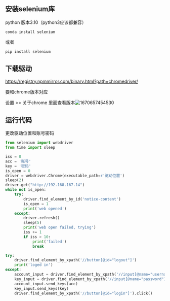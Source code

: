 ## 安装selenium库

python 版本3.10（python3应该都兼容）

```shell
conda install selenium
```

或者

```powershell
pip install selenium
```

## 下载驱动

https://registry.npmmirror.com/binary.html?path=chromedriver/

要和chrome版本对应


设置 >> 关于chrome 里面查看版本![1670657454530](https://user-images.githubusercontent.com/66621797/206839317-b66f724d-fecf-4396-99a0-ae1541f0a9d0.png)

## 运行代码

更改驱动位置和账号密码

```python
from selenium import webdriver
from time import sleep

iss = 0
acc = '账号'
key = '密码'
is_open = 0
driver = webdriver.Chrome(executable_path=r'驱动位置')
sleep(2)
driver.get("http://192.168.167.14")
while not is_open:
    try:
        driver.find_element_by_id('notice-content')
        is_open = 1
        print('web opened')
    except:
        driver.refresh()
        sleep(5)
        print('web open failed, trying')
        iss += 1
        if iss > 10:
            print('failed')
            break

try:
    driver.find_element_by_xpath('//button[@id="logout"]')
    print('loged in')
except:
    account_input = driver.find_element_by_xpath('//input[@name="username"]')
    key_input = driver.find_element_by_xpath('//input[@name="password"]')
    account_input.send_keys(acc)
    key_input.send_keys(key)
    driver.find_element_by_xpath('//button[@id="login"]').click()
```
